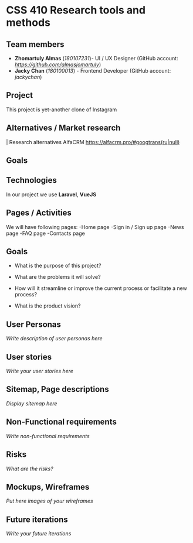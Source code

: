 # CSS 410 Research tools and methods
## Team members
+ **Zhomartuly Almas** (*180107231*)- UI / UX Designer (GitHub account: *https://github.com/almasjomartuly*)
+ **Jacky Chan** (*180100013*) - Frontend Developer (GitHub account: *jackychan*)

## Project
This project is yet-another clone of Instagram

## Alternatives / Market research
| Research alternatives
AlfaCRM https://alfacrm.pro/#googtrans(ru|null)

## Goals

## Technologies
In our project we use **Laravel**, **VueJS**

## Pages / Activities 
We will have following pages:
-Home page
-Sign in / Sign up page 
-News page 
-FAQ page
-Contacts page

## Goals
* What is the purpose of this project?

* What are the problems it will solve?
* How will it streamline or improve the current process or facilitate a new process?
* What is the product vision?

## User Personas
*Write description of user personas here*  

## User stories

*Write your user stories here*

## Sitemap, Page descriptions

*Display sitemap here*

## Non-Functional requirements
*Write non-functional requirements*

## Risks
*What are the risks?*

## Mockups, Wireframes
*Put here images of your wireframes*

## Future iterations
*Write your future iterations*
